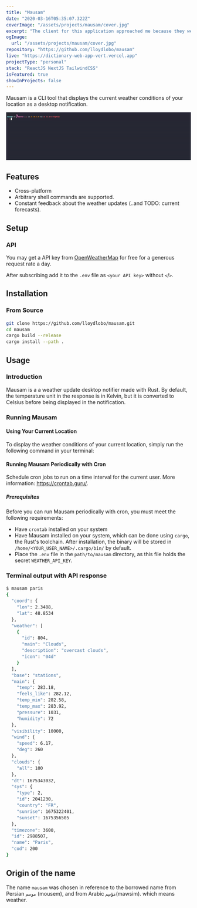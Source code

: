 ```yaml
---
title: "Mausam"
date: "2020-03-16T05:35:07.322Z"
coverImage: "/assets/projects/mausam/cover.jpg"
excerpt: "The client for this application approached me because they were looking to create a product that allows drivers to quickly connect with mechanics when dealing with car problems. They also were loooking to enable hobbyist and mechanics unassociated with any particular shop the opportunity to gig-work and manage their own time. I was able to effectively create user personas, competitive audits, sketches, wireframes and a final prototype and send over final assets to an engineer in around three months."
ogImage:
  url: "/assets/projects/mausam/cover.jpg"
repository: "https://github.com/lloydlobo/mausam"
live: "https://dictionary-web-app-vert.vercel.app"
projectType: "personal"
stack: "ReactJS NextJS TailwindCSS"
isFeatured: true
showInProjects: false
---
```


Mausam is a CLI tool that displays the current weather conditions of your location as a desktop notification.

![mausam](https://github.com/lloydlobo/mausam/blob/master/assets/demo.gif)

## Features

- Cross-platform
- Arbitrary shell commands are supported.
- Constant feedback about the weather updates (..and TODO: current forecasts).

## Setup

### API

You may get a API key from [OpenWeatherMap](https://openweathermap.org/api) for
free for a generous request rate a day.

After subscribing add it to the `.env` file as `<your API key>` without `<`/`>`.

## Installation

### From Source

```sh
git clone https://github.com/lloydlobo/mausam.git
cd mausam
cargo build --release
cargo install --path .
```

## Usage

### Introduction

Mausam is a a weather update desktop notifier made with Rust.
By default, the temperature unit in the response is in Kelvin, but it is converted to Celsius before being displayed in the notification.

### Running Mausam

#### Using Your Current Location

To display the weather conditions of your current location, simply run the following command in your terminal:

#### Running Mausam Periodically with Cron

Schedule cron jobs to run on a time interval for the current user.
More information: <https://crontab.guru/>.

##### Prerequisites

Before you can run Mausam periodically with cron, you must meet the following requirements:

- Have `crontab` installed on your system
- Have Mausam installed on your system, which can be done using `cargo`, the Rust's toolchain. After installation, the binary will be stored in `/home/<YOUR_USER_NAME>/.cargo/bin/` by default.
- Place the `.env` file in the `path/to/mausam` directory, as this file holds the secret `WEATHER_API_KEY`.

### Terminal output with API response

```sh
$ mausam paris
{
  "coord": {
    "lon": 2.3488,
    "lat": 48.8534
  },
  "weather": [
    {
      "id": 804,
      "main": "Clouds",
      "description": "overcast clouds",
      "icon": "04d"
    }
  ],
  "base": "stations",
  "main": {
    "temp": 283.18,
    "feels_like": 282.12,
    "temp_min": 282.58,
    "temp_max": 283.92,
    "pressure": 1031,
    "humidity": 72
  },
  "visibility": 10000,
  "wind": {
    "speed": 6.17,
    "deg": 260
  },
  "clouds": {
    "all": 100
  },
  "dt": 1675343032,
  "sys": {
    "type": 2,
    "id": 2041230,
    "country": "FR",
    "sunrise": 1675322401,
    "sunset": 1675356505
  },
  "timezone": 3600,
  "id": 2988507,
  "name": "Paris",
  "cod": 200
}
```

## Origin of the name

The name `mausam` was chosen in reference to the borrowed name
from Persian `موسم` (mousem), and from Arabic `مَوْسِم`(mawsim). which means weather.
